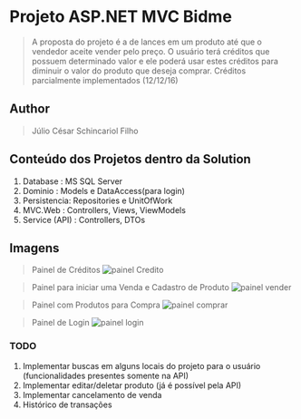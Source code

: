 # Projeto ASP.NET MVC Bidme
> A proposta do projeto é a de lances em um produto até que o vendedor aceite vender pelo preço.
> O usuário terá créditos que possuem determinado valor e ele poderá usar estes créditos para diminuir o valor do produto que deseja comprar.
> Créditos parcialmente implementados (12/12/16)

## Author
> Júlio César Schincariol Filho

## Conteúdo dos Projetos dentro da Solution
1. Database : MS SQL Server
2. Dominio : Models e DataAccess(para login)
3. Persistencia: Repositories e UnitOfWork
4. MVC.Web : Controllers, Views, ViewModels
5. Service (API) : Controllers, DTOs

## Imagens

> Painel de Créditos
![painel Credito](https://s24.postimg.org/8zz9dxywl/painel_credito_resumo.png)

> Painel para iniciar uma Venda e Cadastro de Produto
![painel vender](https://s23.postimg.org/cg55sv5gr/painel_venda_cadastro_produtos.png)

> Painel com Produtos para Compra
![painel comprar](https://s28.postimg.org/z4fsj56xp/painel_produtos_comprar.png)

> Painel de Login
![painel login](https://s27.postimg.org/qpsjo6nkj/painel_user_login.png)

### TODO
1. Implementar buscas em alguns locais do projeto para o usuário (funcionalidades presentes somente na API)
2. Implementar editar/deletar produto (já é possível pela API)
3. Implementar cancelamento de venda
4. Histórico de transações